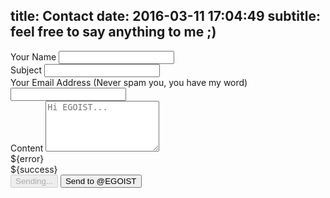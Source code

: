 title: Contact
date: 2016-03-11 17:04:49
subtitle: feel free to say anything to me ;)
---
<div id="contact-form" class="form">
  <div class="form-group">
    <label>Your Name</label>
    <input class="form-control" v-model="message.name"/>
  </div>
  <div class="form-group">
    <label>Subject</label>
    <input class="form-control" v-model="message.subject"/>
  </div>
  <div class="form-group">
    <label>Your Email Address (Never spam you, you have my word)</label>
    <input class="form-control" v-model="message.email"/>
  </div>
  <div class="form-group">
    <label>Content</label>
    <textarea class="form-control" rows="5" placeholder="Hi EGOIST..." v-model="message.text"></textarea>
  </div>
  <div class="error" v-cloak v-if="error">${error}</div>
  <div class="success" v-cloak v-if="success">${success}</div>
  <button @click="submit" class="btn" v-if="sending" disabled v-cloak>
    Sending...
  </button>
  <button @click="submit" class="btn" v-else>
    Send to @EGOIST
  </button>
</div>
<script src="https://cdnjs.cloudflare.com/ajax/libs/vue/1.0.10/vue.js"></script>
<script src="https://cdnjs.cloudflare.com/ajax/libs/axios/0.9.1/axios.min.js"></script>
<script src="/js/contact.js"></script>
